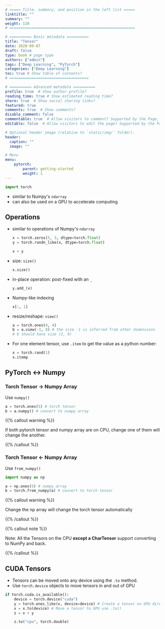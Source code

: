 ```yaml
---
# ===== Title, summary, and position in the left list =====
linktitle: ""
summary: ""
weight: 110
# =========================================================

# ========== Basic metadata ==========
title: "Tensor"
date: 2020-09-07
draft: false
type: book # page type
authors: ["admin"]
tags: ["Deep Learning", "PyTorch"]
categories: ["Deep Learning"]
toc: true # Show table of contents?
# ====================================

# ========== Advanced metadata ========== 
profile: true  # Show author profile?
reading_time: true # Show estimated reading time?
share: true  # Show social sharing links?
featured: true
comments: true  # Show comments?
disable_comment: false
commentable: true  # Allow visitors to comment? Supported by the Page, Post, and Docs content types.
editable: false  # Allow visitors to edit the page? Supported by the Page, Post, and Docs content types.

# Optional header image (relative to `static/img/` folder).
header:
  caption: ""
  image: ""

# Menu
menu: 
    pytorch:
        parent: getting-started
        weight: 1
---
```


```python
import torch
```

- similar to Numpy's `ndarray`
- can also be used on a GPU to accelerate computing

## Operations

- similar to operations of Numpy's `ndarray`

  ```python
  x = torch.zeros(5, 3, dtype=torch.float)
  y = torch.randn_like(x, dtype=torch.float)
  
  x + y
  ```

- size: `size()`

  ```python
  x.size()
  ```

- in-place operation: post-fixed with an `_`

   ```python
  y.add_(x)
   ```

- Numpy-like indexing

  ```python
  x[:, 1]
  ```

- resize/reshape: `view()`

  ```python
  a = torch.ones(4, 4)
  b = a.view(-1, 8) # the size -1 is inferred from other dimensions
  # b should have size (2, 8)
  ```

- For one element tensor, use `.item` to get the value as a python number:

  ```python
  x = torch.rand(1)
  x.itemp
  ```



## PyTorch $\leftrightarrow$ Numpy

### Torch Tensor $\rightarrow$ Numpy Array

Use `numpy()`

```python
a = torch.ones(5) # torch tensor
b = a.numpy() # convert to numpy array
```

{{% callout warning %}} 

If both pytorch tensor and numpy array are on CPU, change one of them will change the another.

{{% /callout %}}

### Torch Tensor $\leftarrow$ Numpy Array

Use `from_numpy()`

```python
import numpy as np

a = np.ones(5) # numpy array
b = torch.from_numpy(a) # convert to torch tensor
```

{{% callout warning %}} 

Change the np array will change the torch tensor automatically

{{% /callout %}}

{{% callout note %}} 

Note: All the Tensors on the CPU **except a CharTensor** support converting to NumPy and back.

{{% /callout %}}

## CUDA Tensors

- Tensors can be moved onto any device using the `.to` method.
- Use `torch.device` objects to move tensors in and out of GPU

```python
if torch.cuda.is_available():
    device = torch.device("cuda")
    y = torch.ones_like(x, device=device) # Create a tensor on GPU directly
    x = x.to(device) # Move a tensor to GPU use .to()
    z = x + y

    z.to("cpu", torch.double)
```

